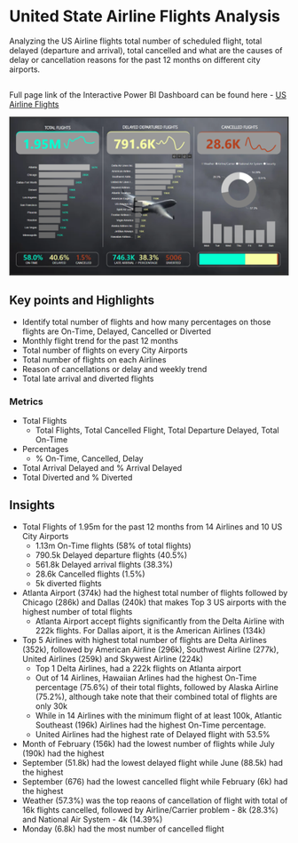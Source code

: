# United State Airline Flights Analysis

Analyzing the US Airline flights total number of scheduled flight, total delayed (departure and arrival), total cancelled and what are the causes of delay or cancellation reasons for the past 12 months on different city airports.
##
Full page link of the Interactive Power BI Dashboard can be found here - [US Airline Flights](https://app.powerbi.com/view?r=eyJrIjoiMTc3NGY1MWQtNjEwNi00ODAwLWJjMDctMGYyNjdhMzQxNjc1IiwidCI6ImE0ZTc4YjgxLTg3NGEtNDgzMi04OGYwLTEyYmQxNjMxMDhmNCIsImMiOjEwfQ%3D%3D)

![USFlights](USFlights_SS.PNG)

## Key points and Highlights
  - Identify total number of flights and how many percentages on those flights are On-Time, Delayed, Cancelled or Diverted
  - Monthly flight trend for the past 12 months
  - Total number of flights on every City Airports
  - Total number of flights on each Airlines
  - Reason of cancellations or delay and weekly trend
  - Total late arrival and diverted flights

### Metrics

- Total Flights
   -  Total Flights, Total Cancelled Flight, Total Departure Delayed, Total On-Time
- Percentages
  -  % On-Time, Cancelled, Delay 
- Total Arrival Delayed and % Arrival Delayed
- Total Diverted and % Diverted

## Insights
- Total Flights of 1.95m for the past 12 months from 14 Airlines and 10 US City Airports
   -  1.13m On-Time flights (58% of total flights)
   -  790.5k Delayed departure flights (40.5%)
   -  561.8k Delayed arrival flights (38.3%)  
   -  28.6k Cancelled flights (1.5%)
   -  5k diverted flights
- Atlanta Airport (374k) had the highest total number of flights followed by Chicago (286k) and Dallas (240k) that makes Top 3 US airports with the highest number of total flights
   -  Atlanta Airport accept flights significantly from the Delta Airline with 222k flights. For Dallas aiport, it is the American Airlines (134k)
- Top 5 Airlines with highest total number of flights are Delta Airlines (352k), followed by American Airline (296k), Southwest Airline (277k), United Airlines (259k) and Skywest Airline (224k)
   -  Top 1 Delta Airlines, had a 222k flights on Atlanta airport
   -  Out of 14 Airlines, Hawaiian Arlines had the highest On-Time percentage (75.6%) of their total flights, followed by Alaska Airline (75.2%), although take note that their combined total of flights are only 30k
   -  While in 14 Airlines with the minimum flight of at least 100k, Atlantic Southeast (196k) Airlines had the highest On-Time percentage.
   -  United Airlines had the highest rate of Delayed flight with 53.5%
- Month of February (156k) had the lowest number of flights while July (190k) had the highest
- September (51.8k) had the lowest delayed flight while June (88.5k) had the highest
- September (676) had the lowest cancelled flight while February (6k) had the highest
- Weather (57.3%) was the top reaons of cancellation of flight with total of 16k flights cancelled, followed by Airline/Carrier problem - 8k (28.3%) and National Air System - 4k (14.39%)
- Monday (6.8k) had the most number of cancelled flight

##
